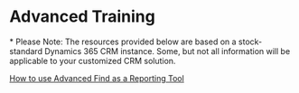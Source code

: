 # Advanced Training

\* Please Note: The resources provided below are based on a stock-standard Dynamics 365 CRM instance. Some, but not all information will be applicable to your customized CRM solution.

[How to use Advanced Find as a Reporting Tool](https://crmbook.powerobjects.com/basics/analytics/advanced-find-as-a-reporting-tool/)